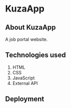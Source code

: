 # KuzaApp 
 
## About KuzaApp 
A job portal website.


## Technologies used

1. HTML
2. CSS
3. JavaScript
4. External API

## Deployment

